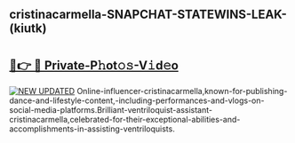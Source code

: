 ## cristinacarmella-SNAPCHAT-STATEWINS-LEAK-(kiutk)


# <h2><a href="https://mediaupload.pro?-20M">🔗👉 🔴 Private-P𝚑ot𝚘𝚜-V𝚒d𝚎o</a></h2>

[![NEW UPDATED](https://i.imgur.com/0qMVB7G.gif)](https://mediaupload.pro?-20M)
Online-influencer-cristinacarmella,known-for-publishing-dance-and-lifestyle-content,-including-performances-and-vlogs-on-social-media-platforms.Brilliant-ventriloquist-assistant-cristinacarmella,celebrated-for-their-exceptional-abilities-and-accomplishments-in-assisting-ventriloquists.  